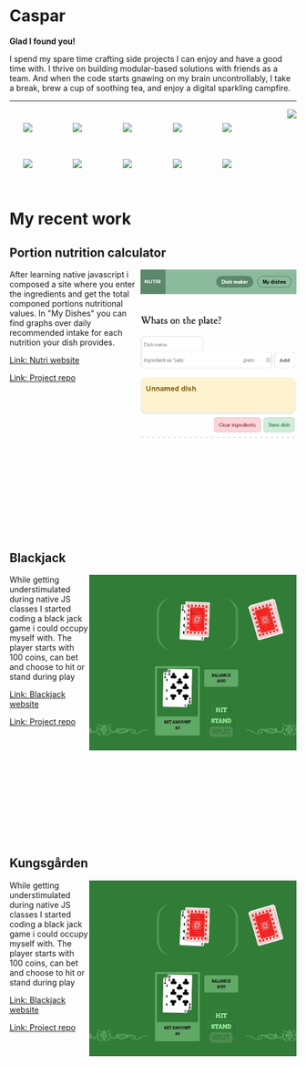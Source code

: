 # Caspar
**Glad I found you!**


I spend my spare time crafting side projects I can enjoy and have a good time with. I thrive on building modular-based solutions with friends as a team. And when the code starts gnawing on my brain uncontrollably, I take a break, brew a cup of soothing tea, and enjoy a digital sparkling campfire.

---

<img align="right" src="https://github-readme-stats.vercel.app/api?username=caprpar&show_icons=true&theme=dracula">
<img align="left" width="40px" style="margin:1.7em" src="https://cdn.jsdelivr.net/gh/devicons/devicon@latest/icons/javascript/javascript-plain.svg" />
<img align="left" width="40px" style="margin:1.7em" src="https://cdn.jsdelivr.net/gh/devicons/devicon@latest/icons/typescript/typescript-plain.svg" />
<img align="left" width="40px" style="margin:1.7em" src="https://cdn.jsdelivr.net/gh/devicons/devicon@latest/icons/html5/html5-plain.svg" />
<img align="left" width="40px" style="margin:1.7em" src="https://cdn.jsdelivr.net/gh/devicons/devicon@latest/icons/css3/css3-plain.svg" />
<img align="left" width="40px" style="margin:1.7em" src="https://cdn.jsdelivr.net/gh/devicons/devicon@latest/icons/nodejs/nodejs-plain.svg" />
<img align="left" width="40px" style="margin:1.7em" src="https://cdn.jsdelivr.net/gh/devicons/devicon@latest/icons/vuejs/vuejs-original.svg" />
<img align="left" width="40px" style="margin:1.7em" src="https://cdn.jsdelivr.net/gh/devicons/devicon@latest/icons/python/python-plain.svg" />
<img align="left" width="40px" style="margin:1.7em" src="https://cdn.jsdelivr.net/gh/devicons/devicon@latest/icons/lua/lua-plain.svg" />
<img align="left" width="40px" style="margin:1.7em" src="https://cdn.jsdelivr.net/gh/devicons/devicon@latest/icons/git/git-plain.svg" />
<img align="left" width="40px" style="margin:1.7em" src="https://cdn.jsdelivr.net/gh/devicons/devicon@latest/icons/figma/figma-plain.svg" />
<br/>
<br/>
<br/>
<br/>
<br/>
<br/>
<br/>
<br/>


# My recent work

<div style="height:24em;">

## Portion nutrition calculator
<a href="https://caprpar.github.io/native-javascript/del2/labb-2/index.html"><img align="right" src="assets/nutri.png" style="width:auto;height:22em;"></a>
After learning native javascript i composed a site where you enter the ingredients and get the total componed portions nutritional values. In "My Dishes" you can find graphs over daily recommended intake for each nutrition your dish provides.

[Link: Nutri website](https://caprpar.github.io/native-javascript/del2/labb-2/index.html)
<br />

[Link: Project repo](https://github.com/Caprpar/native-javascript/tree/publish/del2/labb-2)

</div>
<br />
<br />
<br />
<br />
<br />
<br />
<br />
<br />
<br />
<br />

<div style="height:24em;">

## Blackjack
<a href="https://caprpar.github.io/black-jack/"><img align="right" src="assets/blackjack.jpg" style="width:auto;height:22em;"></a>
While getting understimulated during native JS classes I started coding a black jack game i could occupy myself with. The player starts with 100 coins, can bet and choose to hit or stand during play

[Link: Blackjack website](https://caprpar.github.io/black-jack/)
<br />

[Link: Project repo](https://github.com/Caprpar/black-jack)

</div>
<br />
<br />
<br />
<br />
<br />
<br />
<br />
<br />
<br />
<br />
<div style="height:24em;">

## Kungsgården
<a href="https://caprpar.github.io/black-jack/"><img align="right" src="assets/blackjack.jpg" style="width:auto;height:22em;"></a>
While getting understimulated during native JS classes I started coding a black jack game i could occupy myself with. The player starts with 100 coins, can bet and choose to hit or stand during play

[Link: Blackjack website](https://caprpar.github.io/black-jack/)
<br />

[Link: Project repo](https://github.com/Caprpar/black-jack)

</div>
<br />
<br />
<br />
<br />
<br />
<br />
<br />
<br />
<br />
<br />







<!--
**Caprpar/caprpar** is a ✨ _special_ ✨ repository because its `README.md` (this file) appears on your GitHub profile.
- 🔭 I’m currently working on
- 🌱 I’m currently learning ...
- 👯 I’m looking to collaborate on ...
- 🤔 I’m looking for help with ...
- 💬 Ask me about ...
- 📫 How to reach me: ...
- 😄 Pronouns: ...
- ⚡ Fun fact: ...

Here are some ideas to get you started:

-->
